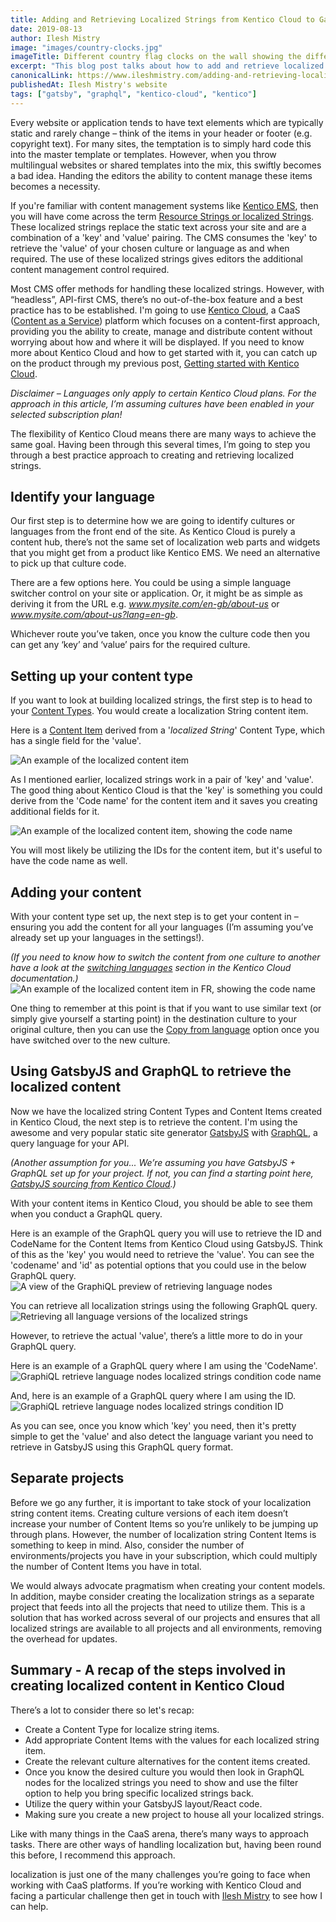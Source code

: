 ```yaml
---
title: Adding and Retrieving Localized Strings from Kentico Cloud to GatsbyJS and GraphQL
date: 2019-08-13
author: Ilesh Mistry
image: "images/country-clocks.jpg"
imageTitle: Different country flag clocks on the wall showing the different times
excerpt: "This blog post talks about how to add and retrieve localized strings from Kentico Cloud by using GatsbyJS and GraphQL"
canonicalLink: https://www.ileshmistry.com/adding-and-retrieving-localised-strings-from-kentico-cloud-to-gatsbyjs-and-graphql/
publishedAt: Ilesh Mistry's website
tags: ["gatsby", "graphql", "kentico-cloud", "kentico"]
---
```


Every website or application tends to have text elements which are typically static and rarely change – think of the items in your header or footer (e.g. copyright text). For many sites, the temptation is to simply hard code this into the master template or templates. However, when you throw multilingual websites or shared templates into the mix, this swiftly becomes a bad idea. Handing the editors the ability to content manage these items becomes a necessity.

If you're familiar with content management systems like [Kentico EMS](https://www.kentico.com/), then you will have come across the term [Resource Strings or localized Strings](https://docs.kentico.com/k12sp/multilingual-websites/setting-up-a-multilingual-user-interface/working-with-resource-strings). These localized strings replace the static text across your site and are a combination of a 'key' and 'value' pairing. The CMS consumes the 'key' to retrieve the 'value' of your chosen culture or language as and when required. The use of these localized strings gives editors the additional content management control required.

Most CMS offer methods for handling these localized strings. However, with “headless”, API-first CMS, there’s no out-of-the-box feature and a best practice has to be established. I'm going to use [Kentico Cloud](https://kenticocloud.com/), a CaaS ([Content as a Service](https://en.wikipedia.org/wiki/Content_as_a_service)) platform which focuses on a content-first approach, providing you the ability to create, manage and distribute content without worrying about how and where it will be displayed. If you need to know more about Kentico Cloud and how to get started with it, you can catch up on the product through my previous post, [Getting started with Kentico Cloud](https://www.ileshmistry.com/getting-started-with-kentico-cloud/).

_Disclaimer – Languages only apply to certain Kentico Cloud plans. For the approach in this article, I’m assuming cultures have been enabled in your selected subscription plan!_

The flexibility of Kentico Cloud means there are many ways to achieve the same goal. Having been through this several times, I’m going to step you through a best practice approach to creating and retrieving localized strings.

## Identify your language

Our first step is to determine how we are going to identify cultures or languages from the front end of the site. As Kentico Cloud is purely a content hub, there’s not the same set of localization web parts and widgets that you might get from a product like Kentico EMS. We need an alternative to pick up that culture code.

There are a few options here. You could be using a simple language switcher control on your site or application. Or, it might be as simple as deriving it from the URL e.g. _www.mysite.com/en-gb/about-us_ or _www.mysite.com/about-us?lang=en-gb_.

Whichever route you’ve taken, once you know the culture code then you can get any ‘key’ and ‘value’ pairs for the required culture.

## Setting up your content type

If you want to look at building localized strings, the first step is to head to your [Content Types](https://docs.kenticocloud.com/tutorials/set-up-projects/define-content-models/creating-and-deleting-content-types). You would create a localization String content item.

Here is a [Content Item](https://docs.kenticocloud.com/tutorials/write-and-collaborate/write-content/adding-content-items) derived from a '_localized String_' Content Type, which has a single field for the 'value'.

![An example of the localized content item](images/Localise-Content-Item.png)

As I mentioned earlier, localized strings work in a pair of 'key' and 'value'. The good thing about Kentico Cloud is that the 'key' is something you could derive from the 'Code name' for the content item and it saves you creating additional fields for it.

![An example of the localized content item, showing the code name](images/Localise-Content-Item-Codename.png)

You will most likely be utilizing the IDs for the content item, but it's useful to have the code name as well.

## Adding your content

With your content type set up, the next step is to get your content in – ensuring you add the content for all your languages (I’m assuming you’ve already set up your languages in the settings!).

_(If you need to know how to switch the content from one culture to another have a look at the [switching languages](https://docs.kenticocloud.com/tutorials/write-and-collaborate/create-multilingual-content/switching-languages) section in the Kentico Cloud documentation.)_
![An example of the localized content item in FR, showing the code name](images/Localise-Content-Item-FR.png)

One thing to remember at this point is that if you want to use similar text (or simply give yourself a starting point) in the destination culture to your original culture, then you can use the [Copy from language](https://docs.kenticocloud.com/tutorials/write-and-collaborate/create-multilingual-content/translating-content-items#a-translating-a-content-item) option once you have switched over to the new culture.

## Using GatsbyJS and GraphQL to retrieve the localized content

Now we have the localized string Content Types and Content Items created in Kentico Cloud, the next step is to retrieve the content. I'm using the awesome and very popular static site generator [GatsbyJS](/) with [GraphQL](https://graphql.org/), a query language for your API.

_(Another assumption for you... We’re assuming you have GatsbyJS + GraphQL set up for your project. If not, you can find a starting point here, [GatsbyJS sourcing from Kentico Cloud](/docs/sourcing-from-kentico-cloud/).)_

With your content items in Kentico Cloud, you should be able to see them when you conduct a GraphQL query.

Here is an example of the GraphQL query you will use to retrieve the ID and CodeName for the Content Items from Kentico Cloud using GatsbyJS. Think of this as the 'key' you would need to retrieve the 'value'. You can see the 'codename' and 'id' as potential options that you could use in the below GraphQL query.
![A view of the GraphiQL preview of retrieving language nodes](images/GraphiQL-retrieve-lang-nodes.png)

You can retrieve all localization strings using the following GraphQL query.
![Retrieving all language versions of the localized strings](images/GraphiQL-retrieve-lang-variants.png)

However, to retrieve the actual 'value', there’s a little more to do in your GraphQL query.

Here is an example of a GraphQL query where I am using the 'CodeName'.
![GraphiQL retrieve language nodes localized strings condition code name](images/GraphiQL-retrieve-lang-variants-based-on-condition-codename.png)

And, here is an example of a GraphQL query where I am using the ID.
![GraphiQL retrieve language nodes localized strings condition ID](images/GraphiQL-retrieve-lang-variants-based-on-condition-id.png)

As you can see, once you know which 'key' you need, then it's pretty simple to get the 'value' and also detect the language variant you need to retrieve in GatsbyJS using this GraphQL query format.

## Separate projects

Before we go any further, it is important to take stock of your localization string content items. Creating culture versions of each item doesn’t increase your number of Content Items so you’re unlikely to be jumping up through plans. However, the number of localization string Content Items is something to keep in mind. Also, consider the number of environments/projects you have in your subscription, which could multiply the number of Content Items you have in total.

We would always advocate pragmatism when creating your content models. In addition, maybe consider creating the localization strings as a separate project that feeds into all the projects that need to utilize them. This is a solution that has worked across several of our projects and ensures that all localized strings are available to all projects and all environments, removing the overhead for updates.

## Summary - A recap of the steps involved in creating localized content in Kentico Cloud

There’s a lot to consider there so let's recap:

- Create a Content Type for localize string items.
- Add appropriate Content Items with the values for each localized string item.
- Create the relevant culture alternatives for the content items created.
- Once you know the desired culture you would then look in GraphQL nodes for the localized strings you need to show and use the filter option to help you bring specific localized strings back.
- Utilize the query within your GatsbyJS layout/React code.
- Making sure you create a new project to house all your localized strings.

Like with many things in the CaaS arena, there’s many ways to approach tasks. There are other ways of handling localization but, having been round this before, I recommend this approach.

localization is just one of the many challenges you’re going to face when working with CaaS platforms. If you’re working with Kentico Cloud and facing a particular challenge then get in touch with [Ilesh Mistry](mailto:ilesh.m@mmtdigital.co.uk) to see how I can help.
